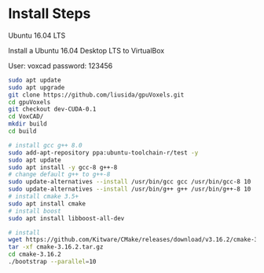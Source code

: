 # Install Steps

Ubuntu 16.04 LTS

Install a Ubuntu 16.04 Desktop LTS to VirtualBox

User: voxcad
password: 123456

```bash
sudo apt update
sudo apt upgrade
git clone https://github.com/liusida/gpuVoxels.git
cd gpuVoxels
git checkout dev-CUDA-0.1
cd VoxCAD/
mkdir build
cd build

# install gcc g++ 8.0
sudo add-apt-repository ppa:ubuntu-toolchain-r/test -y
sudo apt update
sudo apt install -y gcc-8 g++-8 
# change default g++ to g++-8
sudo update-alternatives --install /usr/bin/gcc gcc /usr/bin/gcc-8 10
sudo update-alternatives --install /usr/bin/g++ g++ /usr/bin/g++-8 10
# install cmake 3.5+
sudo apt install cmake
# install boost
sudo apt install libboost-all-dev

# install 
wget https://github.com/Kitware/CMake/releases/download/v3.16.2/cmake-3.16.2.tar.gz
tar -xf cmake-3.16.2.tar.gz
cd cmake-3.16.2
./bootstrap --parallel=10 
```